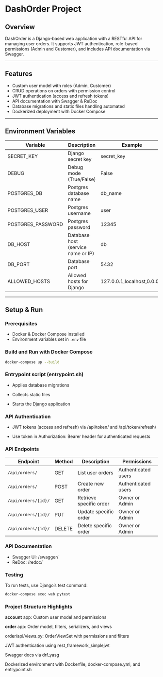 # DashOrder Project

## Overview  
DashOrder is a Django-based web application with a RESTful API for managing 
user orders. It supports JWT authentication, role-based permissions (Admin and Customer), and includes API documentation via Swagger.

---

## Features  
- Custom user model with roles (Admin, Customer)  
- CRUD operations on orders with permission control  
- JWT authentication (access and refresh tokens)  
- API documentation with Swagger & ReDoc  
- Database migrations and static files handling automated  
- Dockerized deployment with Docker Compose

---

## Environment Variables  
| Variable          | Description                          | Example                        |
|-------------------|------------------------------------|--------------------------------|
| SECRET_KEY        | Django secret key                   | secret_key               <br/> |
| DEBUG             | Debug mode (True/False)             | False                          |
| POSTGRES_DB       | Postgres database name              | db_name                        |
| POSTGRES_USER     | Postgres username                   | user                           |
| POSTGRES_PASSWORD | Postgres password                   | 12345                          |
| DB_HOST           | Database host (service name or IP) | db                             |
| DB_PORT           | Database port                      | 5432                           |
| ALLOWED_HOSTS     | Allowed hosts for Django            | 127.0.0.1,localhost,0.0.0.0    |

---

## Setup & Run  

### Prerequisites  
- Docker & Docker Compose installed  
- Environment variables set in `.env` file

### Build and Run with Docker Compose  
```bash
docker-compose up --build
```
### Entrypoint script (entrypoint.sh)
- Applies database migrations

- Collects static files

- Starts the Django application


### API Authentication
- JWT tokens (access and refresh) via /api/token/ and /api/token/refresh/

- Use token in Authorization: Bearer <token> header for authenticated requests

### API Endpoints
| Endpoint            | Method | Description             | Permissions         |
| ------------------- | ------ | ----------------------- | ------------------- |
| `/api/orders/`      | GET    | List user orders        | Authenticated users |
| `/api/orders/`      | POST   | Create new order        | Authenticated users |
| `/api/orders/{id}/` | GET    | Retrieve specific order | Owner or Admin      |
| `/api/orders/{id}/` | PUT    | Update specific order   | Owner or Admin      |
| `/api/orders/{id}/` | DELETE | Delete specific order   | Owner or Admin      |


### API Documentation
- Swagger UI: /swagger/
- ReDoc: /redoc/

### Testing
To run tests, use Django’s test command:

```bash
docker-compose exec web pytest
```

### Project Structure Highlights
**account** app: Custom user model and permissions

**order** app: Order model, filters, serializers, and views

order/api/views.py: OrderViewSet with permissions and filters

JWT authentication using rest_framework_simplejwt

Swagger docs via drf_yasg

Dockerized environment with Dockerfile, docker-compose.yml, and entrypoint.sh
